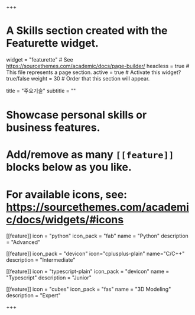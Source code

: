 +++
# A Skills section created with the Featurette widget.
widget = "featurette"  # See https://sourcethemes.com/academic/docs/page-builder/
headless = true  # This file represents a page section.
active = true  # Activate this widget? true/false
weight = 30  # Order that this section will appear.

title = "주요기술"
subtitle = ""

# Showcase personal skills or business features.
# 
# Add/remove as many `[[feature]]` blocks below as you like.
# 
# For available icons, see: https://sourcethemes.com/academic/docs/widgets/#icons

[[feature]]
  icon = "python"
  icon_pack = "fab"
  name = "Python"
  description = "Advanced"

[[feature]]
  icon_pack = "devicon"
  icon="cplusplus-plain"
  name="C/C++"
  description = "Intermediate"

[[feature]]
  icon = "typescript-plain"
  icon_pack = "devicon"
  name = "Typescript"
  description = "Junior"
  
[[feature]]
  icon = "cubes"
  icon_pack = "fas"
  name = "3D Modeling"
  description = "Expert"

+++
